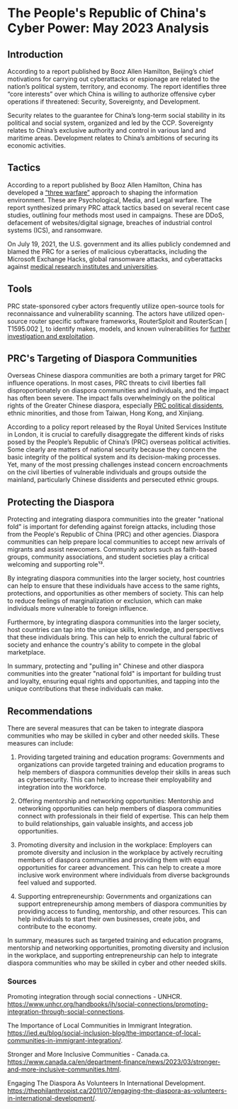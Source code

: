 # The People's Republic of China's Cyber Power: May 2023 Analysis

## Introduction

According to a report published by Booz Allen Hamilton, Beijing’s chief motivations for carrying out cyberattacks or espionage are related to the nation’s political system, territory, and economy. The report identifies three “core interests” over which China is willing to authorize offensive cyber operations if threatened: Security, Sovereignty, and Development.

Security relates to the guarantee for China’s long-term social stability in its political and social system, organized and led by the CCP. Sovereignty relates to China’s exclusive authority and control in various land and maritime areas. Development relates to China’s ambitions of securing its economic activities.

## Tactics

According to a report published by Booz Allen Hamilton, China has developed a [“three warfare”](https://www.csoonline.com/article/3676075/china-s-attack-motivations-tactics-and-how-cisos-can-mitigate-threats.html) approach to shaping the information environment. These are Psychological, Media, and Legal warfare. The report synthesized primary PRC attack tactics based on several recent case studies, outlining four methods most used in campaigns. These are DDoS, defacement of websites/digital signage, breaches of industrial control systems (ICS), and ransomware.

On July 19, 2021, the U.S. government and its allies publicly condemned and blamed the PRC for a series of malicious cyberattacks, including the Microsoft Exchange Hacks, global ransomware attacks, and cyberattacks against [medical research institutes and universities](https://www.ironnet.com/blog/china-cyber-attacks-the-current-threat-landscape).

## Tools

PRC state-sponsored cyber actors frequently utilize open-source tools for reconnaissance and vulnerability scanning. The actors have utilized open-source router specific software frameworks, RouterSploit and RouterScan [ T1595.002 ], to identify makes, models, and known vulnerabilities for [further investigation and exploitation](https://www.cisa.gov/news-events/cybersecurity-advisories/aa22-158a).


## PRC's Targeting of Diaspora Communities

Overseas Chinese diaspora communities are both a primary target for PRC influence operations. In most cases, PRC threats to civil liberties fall disproportionately on diaspora communities and individuals, and the impact has often been severe. The impact falls overwhelmingly on the political rights of the Greater Chinese diaspora, especially [PRC political dissidents](https://uscnpm.org/2021/09/14/prc-overseas-influence-disaggregating-the-risks/), ethnic minorities, and those from Taiwan, Hong Kong, and Xinjiang.

According to a policy report released by the Royal United Services Institute in London, it is crucial to carefully disaggregate the different kinds of risks posed by the People’s Republic of China’s (PRC) overseas political activities. Some clearly are matters of national security because they concern the basic integrity of the political system and its decision-making processes. Yet, many of the most pressing challenges instead concern encroachments on the civil liberties of vulnerable individuals and groups outside the mainland, particularly Chinese dissidents and persecuted ethnic groups.

## Protecting the Diaspora

Protecting and integrating diaspora communities into the greater "national fold" is important for defending against foreign attacks, including those from the People's Republic of China (PRC) and other agencies. Diaspora communities can help prepare local communities to accept new arrivals of migrants and assist newcomers. Community actors such as faith-based groups, community associations, and student societies play a critical welcoming and supporting role¹³.

By integrating diaspora communities into the larger society, host countries can help to ensure that these individuals have access to the same rights, protections, and opportunities as other members of society. This can help to reduce feelings of marginalization or exclusion, which can make individuals more vulnerable to foreign influence.

Furthermore, by integrating diaspora communities into the larger society, host countries can tap into the unique skills, knowledge, and perspectives that these individuals bring. This can help to enrich the cultural fabric of society and enhance the country's ability to compete in the global marketplace.

In summary, protecting and "pulling in" Chinese and other diaspora communities into the greater "national fold" is important for building trust and loyalty, ensuring equal rights and opportunities, and tapping into the unique contributions that these individuals can make.

## Recommendations

There are several measures that can be taken to integrate diaspora communities who may be skilled in cyber and other needed skills. These measures can include:

1. Providing targeted training and education programs: Governments and organizations can provide targeted training and education programs to help members of diaspora communities develop their skills in areas such as cybersecurity. This can help to increase their employability and integration into the workforce.

2. Offering mentorship and networking opportunities: Mentorship and networking opportunities can help members of diaspora communities connect with professionals in their field of expertise. This can help them to build relationships, gain valuable insights, and access job opportunities.

3. Promoting diversity and inclusion in the workplace: Employers can promote diversity and inclusion in the workplace by actively recruiting members of diaspora communities and providing them with equal opportunities for career advancement. This can help to create a more inclusive work environment where individuals from diverse backgrounds feel valued and supported.

4. Supporting entrepreneurship: Governments and organizations can support entrepreneurship among members of diaspora communities by providing access to funding, mentorship, and other resources. This can help individuals to start their own businesses, create jobs, and contribute to the economy.

In summary, measures such as targeted training and education programs, mentorship and networking opportunities, promoting diversity and inclusion in the workplace, and supporting entrepreneurship can help to integrate diaspora communities who may be skilled in cyber and other needed skills.

### Sources

Promoting integration through social connections - UNHCR. https://www.unhcr.org/handbooks/ih/social-connections/promoting-integration-through-social-connections.

The Importance of Local Communities in Immigrant Integration. https://ied.eu/blog/social-inclusion-blog/the-importance-of-local-communities-in-immigrant-integration/.

Stronger and More Inclusive Communities - Canada.ca. https://www.canada.ca/en/department-finance/news/2023/03/stronger-and-more-inclusive-communities.html.

Engaging The Diaspora As Volunteers In International Development. https://thephilanthropist.ca/2011/07/engaging-the-diaspora-as-volunteers-in-international-development/.



